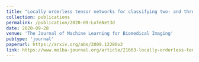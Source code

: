 ```yaml
---
title: "Locally orderless tensor networks for classifying two- and three-dimensional medical images"
collection: publications
permalink: /publication/2020-09-LoTeNet3d
date: 2020-09-28
venue: 'The Journal of Machine Learning for Biomedical Imaging'
pubtype: 'journal'
paperurl: https://arxiv.org/abs/2009.12280v2
link: https://www.melba-journal.org/article/21663-locally-orderless-tensor-networks-for-classifying-two-and-three-dimensional-medical-images
---
```


